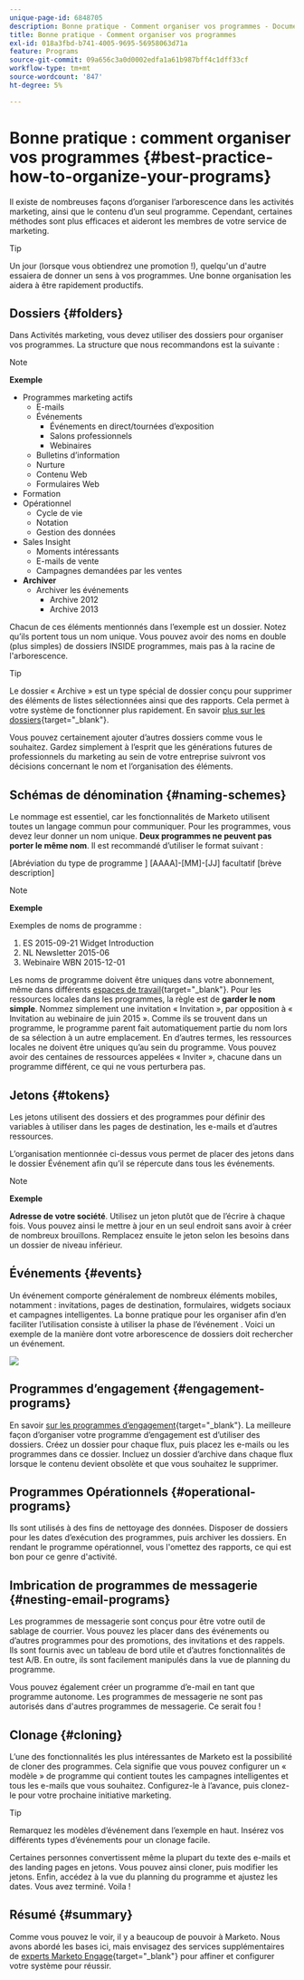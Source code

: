 ```yaml
---
unique-page-id: 6848705
description: Bonne pratique - Comment organiser vos programmes - Documents Marketo - Documentation du produit
title: Bonne pratique - Comment organiser vos programmes
exl-id: 018a3fbd-b741-4005-9695-56958063d71a
feature: Programs
source-git-commit: 09a656c3a0d0002edfa1a61b987bff4c1dff33cf
workflow-type: tm+mt
source-wordcount: '847'
ht-degree: 5%

---
```


# Bonne pratique : comment organiser vos programmes {#best-practice-how-to-organize-your-programs}

Il existe de nombreuses façons d’organiser l’arborescence dans les activités marketing, ainsi que le contenu d’un seul programme. Cependant, certaines méthodes sont plus efficaces et aideront les membres de votre service de marketing.

>[!TIP]
>
>Un jour (lorsque vous obtiendrez une promotion !), quelqu&#39;un d&#39;autre essaiera de donner un sens à vos programmes. Une bonne organisation les aidera à être rapidement productifs.

## Dossiers {#folders}

Dans Activités marketing, vous devez utiliser des dossiers pour organiser vos programmes. La structure que nous recommandons est la suivante :

>[!NOTE]
>
>**Exemple**
>
>* Programmes marketing actifs
>   * E-mails
>   * Événements
>     * Événements en direct/tournées d’exposition
>     * Salons professionnels
>     * Webinaires
>   * Bulletins d’information
>   * Nurture
>   * Contenu Web
>   * Formulaires Web
>* Formation
>* Opérationnel
>   * Cycle de vie
>   * Notation
>   * Gestion des données
>* Sales Insight
>   * Moments intéressants
>   * E-mails de vente
>   * Campagnes demandées par les ventes
>* **Archiver**
>   * Archiver les événements
>     * Archive 2012
>     * Archive 2013

Chacun de ces éléments mentionnés dans l’exemple est un dossier. Notez qu’ils portent tous un nom unique. Vous pouvez avoir des noms en double (plus simples) de dossiers INSIDE programmes, mais pas à la racine de l&#39;arborescence.

>[!TIP]
>
>Le dossier « Archive » est un type spécial de dossier conçu pour supprimer des éléments de listes sélectionnées ainsi que des rapports. Cela permet à votre système de fonctionner plus rapidement. En savoir [plus sur les dossiers](/help/marketo/product-docs/core-marketo-concepts/miscellaneous/understanding-folders.md){target="_blank"}.

Vous pouvez certainement ajouter d’autres dossiers comme vous le souhaitez. Gardez simplement à l’esprit que les générations futures de professionnels du marketing au sein de votre entreprise suivront vos décisions concernant le nom et l’organisation des éléments.

## Schémas de dénomination {#naming-schemes}

Le nommage est essentiel, car les fonctionnalités de Marketo utilisent toutes un langage commun pour communiquer. Pour les programmes, vous devez leur donner un nom unique. **Deux programmes ne peuvent pas porter le même nom**. Il est recommandé d’utiliser le format suivant :

[Abréviation du type de programme ] [AAAA]-[MM]-[JJ] facultatif [brève description]

>[!NOTE]
>
>**Exemple**
>
>Exemples de noms de programme :
>
>1. ES 2015-09-21 Widget Introduction
>1. NL Newsletter 2015-06
>1. Webinaire WBN 2015-12-01

Les noms de programme doivent être uniques dans votre abonnement, même dans différents [espaces de travail](/help/marketo/product-docs/administration/workspaces-and-person-partitions/understanding-workspaces-and-person-partitions.md){target="_blank"}.  Pour les ressources locales dans les programmes, la règle est de **garder le nom simple**. Nommez simplement une invitation « Invitation », par opposition à « Invitation au webinaire de juin 2015 ». Comme ils se trouvent dans un programme, le programme parent fait automatiquement partie du nom lors de sa sélection à un autre emplacement. En d’autres termes, les ressources locales ne doivent être uniques qu’au sein du programme. Vous pouvez avoir des centaines de ressources appelées « Inviter », chacune dans un programme différent, ce qui ne vous perturbera pas.

## Jetons {#tokens}

Les jetons utilisent des dossiers et des programmes pour définir des variables à utiliser dans les pages de destination, les e-mails et d’autres ressources.

L’organisation mentionnée ci-dessus vous permet de placer des jetons dans le dossier Événement afin qu’il se répercute dans tous les événements.

>[!NOTE]
>
>**Exemple**
>
>**Adresse de votre société**. Utilisez un jeton plutôt que de l’écrire à chaque fois. Vous pouvez ainsi le mettre à jour en un seul endroit sans avoir à créer de nombreux brouillons. Remplacez ensuite le jeton selon les besoins dans un dossier de niveau inférieur.

## Événements {#events}

Un événement comporte généralement de nombreux éléments mobiles, notamment : invitations, pages de destination, formulaires, widgets sociaux et campagnes intelligentes. La bonne pratique pour les organiser afin d’en faciliter l’utilisation consiste à utiliser la phase de l’événement . Voici un exemple de la manière dont votre arborescence de dossiers doit rechercher un événement.

![](assets/capture.png)

## Programmes d’engagement {#engagement-programs}

En savoir [sur les programmes d’engagement](/help/marketo/product-docs/email-marketing/drip-nurturing/creating-an-engagement-program/understanding-engagement-programs.md){target="_blank"}. La meilleure façon d’organiser votre programme d’engagement est d’utiliser des dossiers. Créez un dossier pour chaque flux, puis placez les e-mails ou les programmes dans ce dossier. Incluez un dossier d’archive dans chaque flux lorsque le contenu devient obsolète et que vous souhaitez le supprimer.

## Programmes Opérationnels {#operational-programs}

Ils sont utilisés à des fins de nettoyage des données. Disposer de dossiers pour les dates d’exécution des programmes, puis archiver les dossiers. En rendant le programme opérationnel, vous l&#39;omettez des rapports, ce qui est bon pour ce genre d&#39;activité.

## Imbrication de programmes de messagerie {#nesting-email-programs}

Les programmes de messagerie sont conçus pour être votre outil de sablage de courrier. Vous pouvez les placer dans des événements ou d’autres programmes pour des promotions, des invitations et des rappels. Ils sont fournis avec un tableau de bord utile et d’autres fonctionnalités de test A/B. En outre, ils sont facilement manipulés dans la vue de planning du programme.

Vous pouvez également créer un programme d’e-mail en tant que programme autonome. Les programmes de messagerie ne sont pas autorisés dans d&#39;autres programmes de messagerie. Ce serait fou !

## Clonage {#cloning}

L’une des fonctionnalités les plus intéressantes de Marketo est la possibilité de cloner des programmes. Cela signifie que vous pouvez configurer un « modèle » de programme qui contient toutes les campagnes intelligentes et tous les e-mails que vous souhaitez. Configurez-le à l’avance, puis clonez-le pour votre prochaine initiative marketing.

>[!TIP]
>
>Remarquez les modèles d’événement dans l’exemple en haut. Insérez vos différents types d’événements pour un clonage facile.

Certaines personnes convertissent même la plupart du texte des e-mails et des landing pages en jetons. Vous pouvez ainsi cloner, puis modifier les jetons. Enfin, accédez à la vue du planning du programme et ajustez les dates. Vous avez terminé. Voila !

## Résumé {#summary}

Comme vous pouvez le voir, il y a beaucoup de pouvoir à Marketo. Nous avons abordé les bases ici, mais envisagez des services supplémentaires de [experts Marketo Engage](https://business.adobe.com/products/marketo/services-support.html){target="_blank"} pour affiner et configurer votre système pour réussir.
